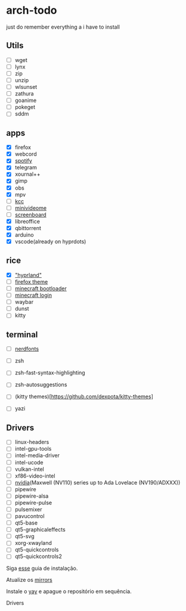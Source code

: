 # arch-todo
just do remember everything a i have to install

## Utils
- [ ] wget
- [ ] lynx
- [ ] zip
- [ ] unzip
- [ ] wlsunset
- [ ] zathura
- [ ] goanime
- [ ] pokeget
- [ ] sddm
## apps
- [x] firefox
- [x] webcord
- [x] [spotify](https://github.com/hrkfdn/ncspot)
- [x] telegram
- [x] xournal++
- [x] gimp
- [x] obs
- [x] mpv
- [ ] [kcc](https://github.com/ciromattia/kcc)
- [ ] [minivideome](https://github.com/maykbrito/mini-video-me)
- [ ] [screenboard](https://github.com/maykbrito/screenboard)
- [x] libreoffice
- [x] qbittorrent
- [x] arduino
- [x] vscode(already on hyprdots)
## rice
- [x] ["hyprland"](https://github.com/prasanthrangan/hyprdots)
- [ ] [firefox theme](https://github.com/mimipile/firefoxCSS)
- [ ] [minecraft bootloader](https://github.com/Lxtharia/minegrub-theme)
- [ ] [minecraft login](https://github.com/Davi-S/sddm-theme-minesddm)
- [ ] waybar
- [ ] dunst
- [ ] kitty
## terminal
- [ ] [nerdfonts](https://github.com/ryanoasis/nerd-fonts)
- [ ] zsh
- [ ] zsh-fast-syntax-highlighting
- [ ] zsh-autosuggestions
- [ ] (kitty themes)[https://github.com/dexpota/kitty-themes]
- [ ] yazi


## Drivers
- [ ] linux-headers
- [ ] intel-gpu-tools
- [ ] intel-media-driver
- [ ] intel-ucode
- [ ] vulkan-intel
- [ ] xf86-video-intel
- [ ] [nvidia](https://github.com/korvahannu/arch-nvidia-drivers-installation-guide)(Maxwell (NV110) series up to Ada Lovelace (NV190/ADXXX))
- [ ] pipewire
- [ ] pipewire-alsa
- [ ] pipewire-pulse
- [ ] pulsemixer
- [ ] pavucontrol
- [ ] qt5-base
- [ ] qt5-graphicaleffects
- [ ] qt5-svg
- [ ] xorg-xwayland
- [ ] qt5-quickcontrols
- [ ] qt5-quickcontrols2

Siga [esse](https://codeberg.org/selan/arch_install/src/branch/main/arch_basic.md) guia de instalação.

Atualize os [mirrors](https://wiki.archlinux.org/title/Mirrors)

Instale o [yay](https://github.com/Jguer/yay) e apague o repositório em sequência.

Drivers


